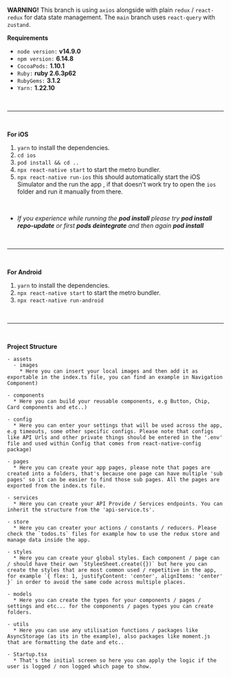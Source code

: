 **WARNING!**
This branch is using `axios` alongside with plain `redux` / `react-redux` for data state management. The `main` branch uses `react-query` with `zustand`.

**Requirements**

* `node version:`  **v14.9.0**
* `npm version:` **6.14.8**
* `CocoaPods:` **1.10.1**
* `Ruby:` **ruby 2.6.3p62**
* `RubyGems:` **3.1.2**
* `Yarn:` **1.22.10**
 

<br />

------

<br />

**For iOS**

1. `yarn` to install the dependencies.
2. `cd ios`
3. `pod install && cd ..`
4. `npx react-native start` to start the metro bundler.
5. `npx react-native run-ios` this should automatically start the iOS Simulator and the run the app , if that doesn't work try to open the `ios` folder and  run it manually from there.

<br />

* *If you experience while running the **pod install** please try **pod install repo-update** or first **pods deintegrate** and then again **pod install***


<br />

------

<br />

**For Android**

1. `yarn` to install the dependencies.
2. `npx react-native start` to start the metro bundler.
3. `npx react-native run-android`

<br />

------

<br />

**Project Structure**

```
- assets
  - images 
    * Here you can insert your local images and then add it as exportable in the index.ts file, you can find an example in Navigation Component)

- components 
  * Here you can build your reusable components, e.g Button, Chip, Card components and etc..)

- config 
  * Here you can enter your settings that will be used across the app, e.g timeouts, some other specific configs. Please note that configs like API Urls and other private things should be entered in the '.env' file and used within Config that comes from react-native-config package)

- pages
  * Here you can create your app pages, please note that pages are created into a folders, that's because one page can have multiple 'sub pages' so it can be easier to find those sub pages. All the pages are exported from the index.ts file.

- services
  * Here you can create your API Provide / Services endpoints. You can inherit the structure from the 'api-service.ts'.

- store 
  * Here you can creater your actions / constants / reducers. Please check the `todos.ts` files for example how to use the redux store and manage data inside the app.

- styles
  * Here you can create your global styles. Each component / page can / should have their own `StyleeSheet.create({})` but here you can create the styles that are most common used / repetitive in the app, for example `{ flex: 1, justifyContent: 'center', alignItems: 'center' }` in order to avoid the same code across multiple places.

- models
  * Here you can create the types for your components / pages / settings and etc... for the components / pages types you can create folders.

- utils
  * Here you can use any utilisation functions / packages like AsyncStorage (as its in the example), also packages like moment.js that are formatting the date and etc..

- Startup.tsx
  * That's the initial screen so here you can apply the logic if the user is logged / non logged which page to show.

```